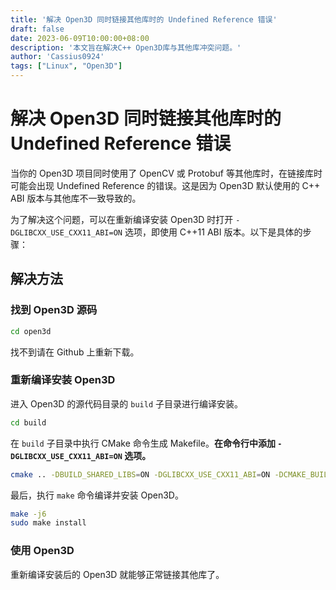 ```yaml
---
title: '解决 Open3D 同时链接其他库时的 Undefined Reference 错误'
draft: false
date: 2023-06-09T10:00:00+08:00
description: '本文旨在解决C++ Open3D库与其他库冲突问题。'
author: 'Cassius0924'
tags: ["Linux", "Open3D"]
---
```


# 解决 Open3D 同时链接其他库时的 Undefined Reference 错误

当你的 Open3D 项目同时使用了 OpenCV 或 Protobuf 等其他库时，在链接库时可能会出现 Undefined Reference 的错误。这是因为 Open3D 默认使用的 C++ ABI 版本与其他库不一致导致的。

为了解决这个问题，可以在重新编译安装 Open3D 时打开 `-DGLIBCXX_USE_CXX11_ABI=ON` 选项，即使用 C++11 ABI 版本。以下是具体的步骤：

## 解决方法

### 找到 Open3D 源码

```bash
cd open3d
```

找不到请在 Github 上重新下载。

### 重新编译安装 Open3D

进入 Open3D 的源代码目录的 `build` 子目录进行编译安装。

```bash
cd build
```

在 `build` 子目录中执行 CMake 命令生成 Makefile。**在命令行中添加 `-DGLIBCXX_USE_CXX11_ABI=ON` 选项。**

```bash
cmake .. -DBUILD_SHARED_LIBS=ON -DGLIBCXX_USE_CXX11_ABI=ON -DCMAKE_BUILD_TYPE=Release
```

最后，执行 `make` 命令编译并安装 Open3D。

```bash
make -j6
sudo make install
```

### 使用 Open3D

重新编译安装后的 Open3D 就能够正常链接其他库了。
